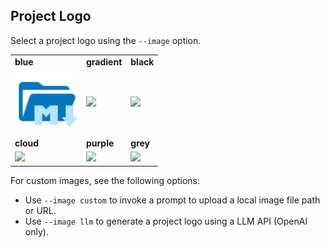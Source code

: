 
## Project Logo

Select a project logo using the `--image` option.

<table>
  <tr>
    <td><strong>blue</strong></td>
    <td><strong>gradient</strong></td>
    <td><strong>black</strong></td>
  </tr>
  <tr>
    <td><img src="https://raw.githubusercontent.com/PKief/vscode-material-icon-theme/ec559a9f6bfd399b82bb44393651661b08aaf7ba/icons/folder-markdown-open.svg" width="100"></td>
    <td><img src="https://img.icons8.com/?size=512&id=55494&format=png" width="100"></td>
    <td><img src="https://img.icons8.com/external-tal-revivo-regular-tal-revivo/96/external-readme-is-a-easy-to-build-a-developer-hub-that-adapts-to-the-user-logo-regular-tal-revivo.png" width="100"></td>
  </tr>
  <tr>
    <td><strong>cloud</strong></td>
    <td><strong>purple</strong></td>
    <td><strong>grey</strong></td>
  </tr>
  <tr>
    <td><img src="https://cdn-icons-png.flaticon.com/512/6295/6295417.png" width="100"></td>
    <td><img src="https://img.icons8.com/external-tal-revivo-duo-tal-revivo/100/external-markdown-a-lightweight-markup-language-with-plain-text-formatting-syntax-logo-duo-tal-revivo.png" width="100"></td>
    <td><img src="https://img.icons8.com/external-tal-revivo-filled-tal-revivo/96/external-markdown-a-lightweight-markup-language-with-plain-text-formatting-syntax-logo-filled-tal-revivo.png" width="100"></td>
  </tr>
</table>

For custom images, see the following options:
- Use `--image custom` to invoke a prompt to upload a local image file path or URL.
- Use `--image llm` to generate a project logo using a LLM API (OpenAI only).
